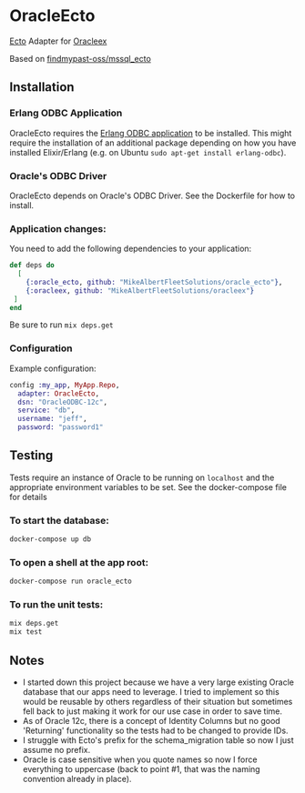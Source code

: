 # OracleEcto

[Ecto](https://github.com/elixir-ecto/ecto) Adapter for [Oracleex](https://github.com/MikeAlbertFleetSolutions/oracleex)

Based on [findmypast-oss/mssql_ecto](https://github.com/findmypast-oss/mssql_ecto)

## Installation

### Erlang ODBC Application

OracleEcto requires the [Erlang ODBC application](http://erlang.org/doc/man/odbc.html) to be installed.
This might require the installation of an additional package depending on how you have installed Elixir/Erlang (e.g. on Ubuntu `sudo apt-get install erlang-odbc`).

### Oracle's ODBC Driver

OracleEcto depends on Oracle's ODBC Driver.  See the Dockerfile for how to install.

### Application changes:

You need to add the following dependencies to your application:

```elixir
def deps do
  [
    {:oracle_ecto, github: "MikeAlbertFleetSolutions/oracle_ecto"},
    {:oracleex, github: "MikeAlbertFleetSolutions/oracleex"}
 ]
end
```

Be sure to run `mix deps.get`

### Configuration

Example configuration:

```elixir
config :my_app, MyApp.Repo,
  adapter: OracleEcto,
  dsn: "OracleODBC-12c",
  service: "db",
  username: "jeff",
  password: "password1"
```

## Testing

Tests require an instance of Oracle to be running on `localhost` and the appropriate environment
variables to be set.  See the docker-compose file for details

### To start the database:

```bash
docker-compose up db
```

### To open a shell at the app root:

```bash
docker-compose run oracle_ecto
```

### To run the unit tests:

```bash
mix deps.get
mix test
```


## Notes

* I started down this project because we have a very large existing Oracle database that our apps need to leverage.  I tried to implement so this would be reusable by others regardless of their situation but sometimes fell back to just making it work for our use case in order to save time.
* As of Oracle 12c, there is a concept of Identity Columns but no good 'Returning' functionality so the tests had to be changed to provide IDs.
* I struggle with Ecto's prefix for the schema_migration table so now I just assume no prefix.
* Oracle is case sensitive when you quote names so now I force everything to uppercase (back to point #1, that was the naming convention already in place).
